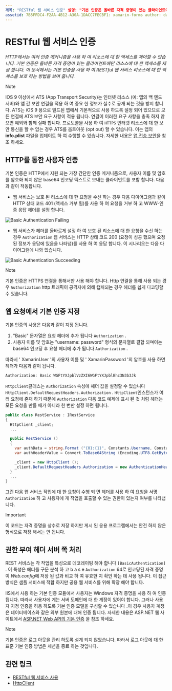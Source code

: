 ```yaml
---
제목: "RESTful 웹 서비스 인증" 설명: "기본 인증은 올바른 자격 증명이 있는 클라이언트에만 리소스에 대 한 액세스를 제공 합니다. 이 문서에서는 기본 인증을 사용 하 여 RESTful 웹 서비스 리소스에 대 한 액세스를 보호 하는 방법을 설명 합니다. "
assetid: 7B5FFDC4-F2AA-4B12-A30A-1DACC7FECBF1: xamarin-forms author: davidbritch: dabritch:: 01/22/2018-loc: [ Xamarin.Forms ,]입니다. Xamarin.Essentials
---
```


# <a name="authenticate-a-restful-web-service"></a>RESTful 웹 서비스 인증

_HTTP에서는 여러 인증 메커니즘을 사용 하 여 리소스에 대 한 액세스를 제어할 수 있습니다. 기본 인증은 올바른 자격 증명이 있는 클라이언트에만 리소스에 대 한 액세스를 제공 합니다. 이 문서에서는 기본 인증을 사용 하 여 RESTful 웹 서비스 리소스에 대 한 액세스를 보호 하는 방법을 보여 줍니다._

> [!NOTE]
> IOS 9 이상에서 ATS (App Transport Security)는 인터넷 리소스 (예: 앱의 백 엔드 서버)와 앱 간 보안 연결을 적용 하 여 중요 한 정보가 실수로 공개 되는 것을 방지 합니다. ATS는 iOS 9 용으로 빌드된 앱에서 기본적으로 사용 하도록 설정 되어 있으므로 모든 연결에 ATS 보안 요구 사항이 적용 됩니다. 연결이 이러한 요구 사항을 충족 하지 않으면 예외와 함께 실패 합니다.
> 프로토콜을 사용 하 여 `HTTPS` 인터넷 리소스에 대 한 보안 통신을 할 수 없는 경우 ATS를 옵트아웃 (opt out) 할 수 있습니다. 이는 앱의 **info.plist** 파일을 업데이트 하 여 수행할 수 있습니다. 자세한 내용은 [앱 전송 보안](~/ios/app-fundamentals/ats.md)을 참조 하세요.

## <a name="authenticating-users-over-http"></a>HTTP를 통한 사용자 인증

기본 인증은 HTTP에서 지원 되는 가장 간단한 인증 메커니즘으로, 사용자 이름 및 암호를 암호화 되지 않은 base64 인코딩 텍스트로 보내는 클라이언트를 포함 합니다. 다음과 같이 작동합니다.

- 웹 서비스는 보호 된 리소스에 대 한 요청을 수신 하는 경우 다음 다이어그램과 같이 HTTP 상태 코드 401 (액세스 거부 됨)를 사용 하 여 요청을 거부 하 고 WWW-인증 응답 헤더를 설정 합니다.

![](rest-images/basic-authentication-fail.png "Basic Authentication Failing")

- 웹 서비스가 헤더를 올바르게 설정 하 여 보호 된 리소스에 대 한 요청을 수신 하는 경우 `Authorization` 웹 서비스는 HTTP 상태 코드 200 (요청이 성공 했으며 요청 된 정보가 응답에 있음을 나타냄)를 사용 하 여 응답 합니다. 이 시나리오는 다음 다이어그램에 나와 있습니다.

![](rest-images/basic-authentication-success.png "Basic Authentication Succeeding")

> [!NOTE]
> 기본 인증은 HTTPS 연결을 통해서만 사용 해야 합니다. Http 연결을 통해 사용 되는 경우 `Authorization` http 트래픽이 공격자에 의해 캡처되는 경우 헤더를 쉽게 디코딩할 수 있습니다.

## <a name="specifying-basic-authentication-in-a-web-request"></a>웹 요청에서 기본 인증 지정

기본 인증의 사용은 다음과 같이 지정 됩니다.

1. "Basic" 문자열은 요청 헤더에 추가 됩니다 `Authorization` .
1. 사용자 이름 및 암호는 "username: password" 형식의 문자열로 결합 되며이는 base64 인코딩 후 요청 헤더에 추가 됩니다 `Authorization` .

따라서 ' XamarinUser '의 사용자 이름 및 ' XamarinPassword '의 암호를 사용 하면 헤더가 다음과 같이 됩니다.

```csharp
Authorization: Basic WGFtYXJpblVzZXI6WGFtYXJpblBhc3N3b3Jk
```

`HttpClient`클래스는 `Authorization` 속성에 헤더 값을 설정할 수 있습니다 `HttpClient.DefaultRequestHeaders.Authorization` . `HttpClient`인스턴스가 여러 요청에 존재 하기 때문에 `Authorization` 다음 코드 예제에 표시 된 것 처럼 헤더는 모든 요청을 만들 때가 아니라 한 번만 설정 하면 됩니다.

```csharp
public class RestService : IRestService
{
  HttpClient _client;
  ...

  public RestService ()
  {
    var authData = string.Format ("{0}:{1}", Constants.Username, Constants.Password);
    var authHeaderValue = Convert.ToBase64String (Encoding.UTF8.GetBytes (authData));

    _client = new HttpClient ();
    _client.DefaultRequestHeaders.Authorization = new AuthenticationHeaderValue ("Basic", authHeaderValue);
  }
  ...
}
```

그런 다음 웹 서비스 작업에 대 한 요청이 수행 되 면 헤더를 사용 하 여 요청을 서명 `Authorization` 하 고 사용자에 게 작업을 호출할 수 있는 권한이 있는지 여부를 나타냅니다.

> [!IMPORTANT]
> 이 코드는 자격 증명을 상수로 저장 하지만 게시 된 응용 프로그램에서는 안전 하지 않은 형식으로 저장 해서는 안 됩니다.

## <a name="processing-the-authorization-header-server-side"></a>권한 부여 헤더 서버 쪽 처리

REST 서비스는 각 작업을 특성으로 데코레이팅 해야 합니다 `[BasicAuthentication]` . 이 특성은 헤더를 구문 분석 하 고 b a s e `Authorization` 64로 인코딩된 자격 증명이 *Web.config*에 저장 된 값과 비교 하 여 유효한 지 확인 하는 데 사용 됩니다. 이 접근 방식은 샘플 서비스에 적합 하지만 공용 웹 서비스를 위해 확장 해야 합니다.

IIS에서 사용 하는 기본 인증 모듈에서 사용자는 Windows 자격 증명을 사용 하 여 인증 됩니다. 따라서 사용자에 게는 서버 도메인에 대 한 계정이 있어야 합니다. 그러나 사용자 지정 인증을 허용 하도록 기본 인증 모델을 구성할 수 있습니다 .이 경우 사용자 계정은 데이터베이스와 같은 외부 원본에 대해 인증 됩니다. 자세한 내용은 ASP.NET 웹 사이트에서 [ASP.NET Web API의 기본 인증](https://www.asp.net/web-api/overview/security/basic-authentication) 을 참조 하세요.

> [!NOTE]
> 기본 인증은 로그 아웃을 관리 하도록 설계 되지 않았습니다. 따라서 로그 아웃에 대 한 표준 기본 인증 방법은 세션을 종료 하는 것입니다.

## <a name="related-links"></a>관련 링크

- [RESTful 웹 서비스 사용](~/xamarin-forms/data-cloud/web-services/rest.md)
- [HttpClient](https://msdn.microsoft.com/library/system.net.http.httpclient(v=vs.110).aspx)
